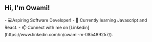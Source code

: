 <h2> Hi, I'm Owami! </h2>
- 💻Aspiring Software Developer!
- 🌱 Currently learning Javascript and React.
- 📫 Connect with me on [Linkedin](https://www.linkedin.com/in/owami-m-085489257/). 

<!---
owami-m/owami-m is a ✨ special ✨ repository because its `README.md` (this file) appears on your GitHub profile.
You can click the Preview link to take a look at your changes.
--->
